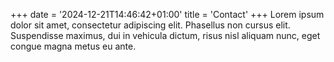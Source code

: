+++
date = '2024-12-21T14:46:42+01:00'
title = 'Contact'
+++
Lorem ipsum dolor sit amet, consectetur adipiscing elit. Phasellus non cursus elit. Suspendisse maximus, dui in vehicula dictum, risus nisl aliquam nunc, eget congue magna metus eu ante.